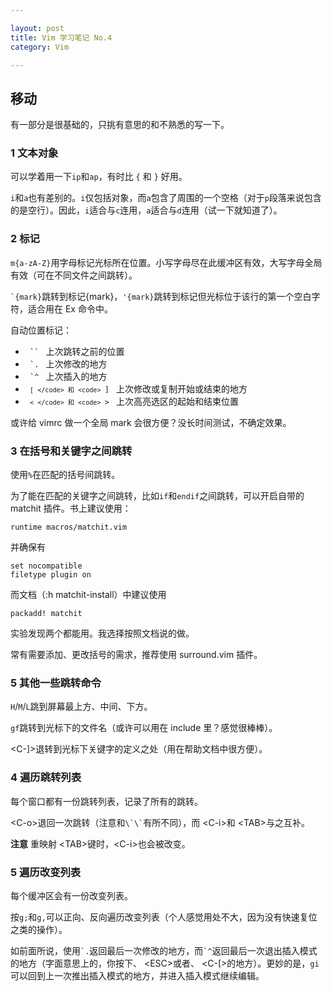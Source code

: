 ```yaml
---

layout: post
title: Vim 学习笔记 No.4
category: Vim

---
```


## 移动
有一部分是很基础的，只挑有意思的和不熟悉的写一下。

### 1 文本对象
可以学着用一下`ip`和`ap`，有时比 `{` 和 `}` 好用。

`i`和`a`也有差别的。`i`仅包括对象，而`a`包含了周围的一个空格（对于`p`段落来说包含的是空行）。因此，`i`适合与`c`连用，`a`适合与`d`连用（试一下就知道了）。
<!--description-->

### 2 标记
`m{a-zA-Z}`用字母标记光标所在位置。小写字母尽在此缓冲区有效，大写字母全局有效（可在不同文件之间跳转）。

`` `{mark} ``跳转到标记{mark}，`'{mark}`跳转到标记但光标位于该行的第一个空白字符，适合用在 Ex 命令中。

自动位置标记：
- <code> `` </code> 上次跳转之前的位置
- <code> `. </code> 上次修改的地方
- <code> `^ </code> 上次插入的地方
- <code> `[ </code> 和 <code> `] </code> 上次修改或复制开始或结束的地方
- <code> `< </code> 和 <code> `> </code> 上次高亮选区的起始和结束位置

或许给 vimrc 做一个全局 mark 会很方便？没长时间测试，不确定效果。

### 3 在括号和关键字之间跳转
使用`%`在匹配的括号间跳转。

为了能在匹配的关键字之间跳转，比如`if`和`endif`之间跳转，可以开启自带的 matchit 插件。书上建议使用：

    runtime macros/matchit.vim

并确保有

    set nocompatible
    filetype plugin on

而文档（:h matchit-install）中建议使用

    packadd! matchit

实验发现两个都能用。我选择按照文档说的做。

常有需要添加、更改括号的需求，推荐使用 surround.vim 插件。

### 5 其他一些跳转命令
`H`/`M`/`L`跳到屏幕最上方、中间、下方。

`gf`跳转到光标下的文件名（或许可以用在 include 里？感觉很棒棒）。

\<C-]>退转到光标下关键字的定义之处（用在帮助文档中很方便）。

### 4 遍历跳转列表
每个窗口都有一份跳转列表，记录了所有的跳转。

\<C-o>退回一次跳转（注意和`` \`\` ``有所不同），而 \<C-i>和 \<TAB>与之互补。

**注意** 重映射 \<TAB>键时，\<C-i>也会被改变。

### 5 遍历改变列表
每个缓冲区会有一份改变列表。

按`g;`和`g,`可以正向、反向遍历改变列表（个人感觉用处不大，因为没有快速复位之类的操作）。

如前面所说，使用`` `. ``返回最后一次修改的地方，而`` `^ ``返回最后一次退出插入模式的地方（字面意思上的，你按下、 \<ESC>或者、 \<C-[>的地方）。更妙的是，`gi`可以回到上一次推出插入模式的地方，并进入插入模式继续编辑。

